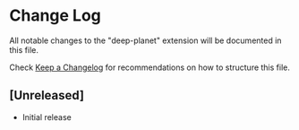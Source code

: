 # Change Log

All notable changes to the "deep-planet" extension will be documented in this file.

Check [Keep a Changelog](http://keepachangelog.com/) for recommendations on how to structure this file.

## [Unreleased]

- Initial release
